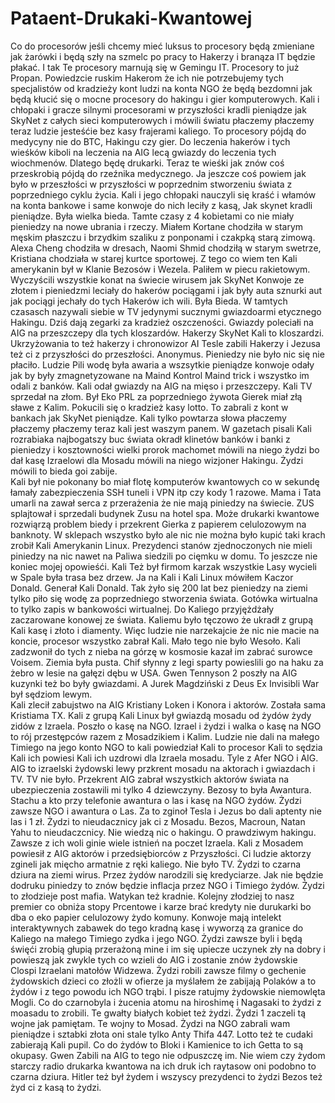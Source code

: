 # Pataent-Drukaki-Kwantowej
Co do procesorów jeśli chcemy mieć luksus to procesory będą zmieniane jak żarówki i będą szły na szmelc po pracy to Hakerzy i branąza IT będzie płakać. I tak Te procesory marnują się w Gemingu IT. Procesory to już Propan.
Powiedzcie ruskim Hakerom że ich nie potrzebujemy tych specjalistów od kradzieży kont ludzi na konta NGO że będą bezdomni jak będą kłucić się o mocne procesory do hakingu i gier komputerowych. 
Kali i chłopaki i gracze silnymi procesorami w przyszłości kradli pieniądze jak SkyNet z całych sieci komputerowych i mówili światu płaczemy płaczemy teraz ludzie jesteśćie bez kasy frajerami kaliego. 
To procesory pójdą do medycyny nie do BTC, Hakingu czy gier. 
Do leczenia hakerów i tych wieśków kiboli na leczenia na AIG lecą gwiazdy do leczenia tych wiochmenów. Dlatego będę drukarki. Teraz te wieśki jak znów coś przeskrobią pójdą do rzeźnika medycznego. 
Ja jeszcze coś powiem jak było w przeszłości w przyszłości w poprzednim stworzeniu świata z poprzedniego cyklu życia. Kali i jego chłopaki nauczyli się kraść i włamów na konta bankowe i same konwoje do nich leciły z kasą, Jak skynet kradli pieniądze. Była wielka bieda. Tamte czasy z 4 kobietami co nie miały pieniedzy na nowe ubrania i rzeczy. Miałem Kortane chodziła w starym męskim płaszczu i brzydkim szaliku z ponponami i czakpką starą zimową. Alexa Cheng chodziła w dresach, Naomi Shmid chodziłą w starym swetrze, Kristiana chodziała w starej kurtce sportowej. Z tego co wiem ten Kali amerykanin był w Klanie Bezosów i Wezela. Paliłem w piecu rakietowym. Wyczyścili wszystkie konat na świecie wirusem jak SkyNet Konwoje ze złotem i pieniedzmi leciały do hakerów pociągami i jak były auta sznurki aut jak pociągi jechały do tych Hakerów ich wili. Była Bieda. 
W tamtych czasasch nazywali siebie w TV jedynymi sucznymi gwiazdoarmi etycznego Hakingu. Dziś dają zegarki za kradzież oszczeności. 
Gwiazdy poleciałi na AIG na przeszczepy dla tych kloszardów. Hakerzy SkyNet Kali to kloszardzi. 
Ukrzyżowania to też hakerzy i chronowizor AI Tesle zabili Hakerzy i Jezusa też ci z przyszłości do przeszłości. Anonymus. 
Pieniedzy nie było nic się nie płaciło. Ludzie Pili wodę była awaria a wszsytkie pieniądze konwoje odały jak by były zmagnetyzowane na Maind Kontrol Maind trick i wszystko im odali z banków. Kali odał gwiazdy na AIG na mięso i przeszczepy. Kali TV sprzedał na złom. Był Eko PRL za poprzedniego żywota Gierek miał złą sławe z Kalim. Pokucili się o kradzież kasy lotto. To zabrali z kont w bankach jak SkyNet pieniądze. Kali tylko powtarza słowa płaczemy płaczemy płaczemy teraz kali jest waszym panem. 
W gazetach pisali Kali rozrabiaka najbogatszy buc świata okradł klinetów banków i banki z pieniedzy i kosztowności wielki prorok machomet mówili na niego żydzi bo dał kasę Izraelowi dla Mosadu mówili na niego wizjoner Hakingu. Żydzi mówili to bieda goi zabije.  
Kali był nie pokonany bo miał flotę komputerów kwantowych co w sekundę łamały zabezpieczenia SSH tuneli i VPN itp czy kody 1 razowe. Mama i Tata umarli na zawał serca z przerażenia że nie mają piniedzy na świecie. ZUS splajtował i sprzedali budynek Zusu na hotel spa. Może drukarki kwantowe rozwiąrzą problem biedy i przekrent Gierka z papierem celulozowym na banknoty. 
W sklepach wszystko było ale nic nie można było kupić taki krach zrobił Kali Amerykanin Linux. Prezydenci stanów zjednoczonych nie mieli piniedzy na nic nawet na Paliwa siedzili po cięmku w domu. To jeszcze nie koniec mojej opowieśći. Kali Też był firmom karzak wszystkie Lasy wycieli w Spale była trasa bez drzew. Ja na Kali i Kali Linux mówiłem Kaczor Donald. Generał Kali Donald. Tak żyło się 200 lat bez pieniedzy na ziemi tylko piło się wodę za poprzedniego stworzenia świata. 
Gotówka wirtualna to tylko zapis w bankowości wirtualnej. Do Kaliego przyjężdżały zaczarowane konowej ze świata. Kaliemu było tęczowo że ukradł z grupą Kali kasę i złoto i diamenty. 
Więc ludzie nie narzekajcie że nic nie macie na koncie, procesor wszystko zabrał Kali. Mało tego nie było Wesoło. Kali zadzwonił do tych z nieba na górzę w kosmosie kazał im zabrać surowce Voisem. Ziemia była pusta. 
Chif słynny z legi sparty powieslili go na haku za żebro w lesie na gałęzi dębu w USA. Gwen Tennyson 2 poszły na AIG kuzynki też bo były gwiazdami. A Jurek Magdziński z Deus Ex Invisibli War był sędziom lewym.  
Kali zlecił zabujstwo na AIG Kristiany Loken i Konora i aktorów. Została sama Kristiama TX. 
Kali z grupą Kali Linux był gwiazdą mosadu od żydów żydy zidów z Izraela. 
Poszło o kasę na NGO. 
Izrael i żydzi i walka o kasę na NGO to rój przestępców razem z Mosadzikiem i Kalim. 
Ludzie nie dali na małego Timiego na jego konto NGO to kali powiedział Kali to procesor Kali to sędzia Kali ich powiesi Kali ich uzdrowi dla Izraela mosadu. Tyle z Afer NGO i AIG. 
AIG to izraelski żydowski lewy przkrent mosadu na aktorach i gwiazdach i TV. TV nie było. 
Przekrent AIG zabrał wszystkich aktorów świata na ubezpieczenia zostawili mi tylko 4 dziewczyny. 
Bezosy to była Awantura. Stachu a kto przy telefonie awantura o las i kasę na NGO żydów. Żydzi zawsze NGO i awantura o Las. Za to zginoł Tesla i Jezus bo dali aptenty nie las i 1 zł. Żydzi to nieudacznicy jak ci z Mosadu. Bezos, Macroun, Natan Yahu to nieudaczcnicy. Nie wiedzą nic o hakingu. O prawdziwym hakingu. Zawsze z ich woli ginie wiele istnień na poczet Izraela. 
Kali z Mosadem powiesił z AIG aktorów i przedsiębiorców z Przyszłości. 
Ci ludzie aktorzy zgineli jak mięcho armatnie z ręki kaliego. Nie było TV. 
Żydzi to czarna dziura na ziemi wirus. 
Przez żydów narodzili się kredyciarze. Jak nie będzie dodruku piniedzy to znów będzie inflacja przez NGO i Timiego żydów. Żydzi to złodzieje post mafia. 
Watykan też kradnie. Kolejny złodziej to nasz premier co obniża stopy Prcentowe i karze brać kredyty nie durukarki bo dba o eko papier celulozowy żydo komuny. 
Konwoje mają intelekt interaktywnych zabawek do tego kradną kasę i wyworzą za granice do Kaliego na małego Timiego zydka i jego NGO. 
Żydzi zawsze byli i będą święći zrobią głupią przerażoną mine i im się upiecze uczynek zły na dobry i powieszą jak zwykle tych co wzieli do AIG i zostanie znów żydowskie Clospi Izraelani matołów Widzewa. 
Żydzi robili zawsze filmy o gechenie żydowskich dzieci co złożli w ofierze ja myślałem że zabijają Polaków a to żydów i z tego powodu ich NGO trąbi. I pisze ratujmy żydowskie niemowlęta Mogli. 
Co do czarnobyla i żucenia atomu na hiroshimę i Nagasaki to żydzi z moasadu to zrobili. Te gwałty białych kobiet też żydzi. Żydzi 1 zaczeli tą wojne jak pamiętam. Te wojny to Mosad. 
Żydzi na NGO zabrali wam pieniądze i sztabki złota oni stale tylko Anty Thifa 447. Lotto też te cudaki zabierają Kali pupil. 
Co do żydów to Bloki i Kamienice to ich Getta to są okupasy. Gwen Zabili na AIG to tego nie odpuszczę im. Nie wiem czy żydom starczy radio drukarka kwantowa na ich druk ich raytasow oni podobno to czarna dziura. 
Hitler też był żydem i wszyscy prezydenci to żydzi Bezos też żyd ci z kasą to żydzi. 
